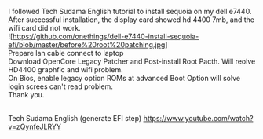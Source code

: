 I followed Tech Sudama English tutorial to install sequoia on my dell e7440. After successful installation, the display card showed hd 4400 7mb, and the wifi card did not work.
<br/>![https://github.com/onethings/dell-e7440-install-sequoia-efi/blob/master/before%20root%20patching.jpg]
<br/>Prepare lan cable connect to laptop
<br/>Download OpenCore Legacy Patcher and Post-install Root Pacth. Will reolve HD4400 graphfic and wifi problem.
<br/>On Bios, enable legacy option ROMs at advanced Boot Option will solve login screes can't read problem.
<br/>Thank you.

<br/>Tech Sudama English (generate EFI step)
https://www.youtube.com/watch?v=zQynfeJLRYY
